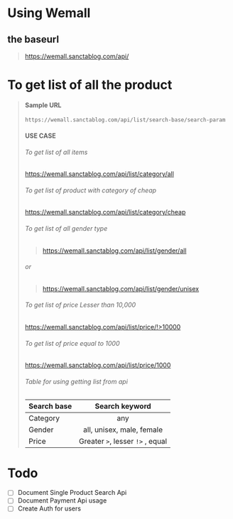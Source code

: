 # Using Wemall

## the baseurl

> <https://wemall.sanctablog.com/api/>

# To get list of all  the product

> #### Sample URL
> `https://wemall.sanctablog.com/api/list/search-base/search-param`
> #### USE CASE
> ###### To get list of all items
> <https://wemall.sanctablog.com/api/list/category/all>
> ###### To get list of product with category of cheap
> <https://wemall.sanctablog.com/api/list/category/cheap>
> ###### To get list of all gender type
> > <https://wemall.sanctablog.com/api/list/gender/all>
> ###### or
> > <https://wemall.sanctablog.com/api/list/gender/unisex>
> ###### To get list of price Lesser than 10,000
> https://wemall.sanctablog.com/api/list/price/!>10000
> ###### To get list of price equal to 1000
> <https://wemall.sanctablog.com/api/list/price/1000>
> ###### Table for using getting list from api
> | Search base | Search keyword |
> |:---| :---: |
> | Category | any |
> | Gender | all, unisex, male, female |
> | Price | Greater `>`, lesser `!>` , equal |

> ######

> ######

>

# Todo

- [ ] Document Single Product Search Api
- [ ] Document Payment Api usage
- [ ] Create Auth for users
